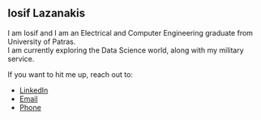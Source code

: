 ## Iosif Lazanakis
I am Iosif and I am an Electrical and Computer Engineering graduate from University of Patras.  
I am currently exploring the Data Science world, along with my military service.

If you want to hit me up, reach out to:
* [LinkedIn](https://www.linkedin.com/in/iosif-lazanakis)
* [Email](mailto:jlazanakis@gmail.com)
* [Phone](callto:+306983464657)


<!--
**sifislaz/sifislaz** is a ✨ _special_ ✨ repository because its `README.md` (this file) appears on your GitHub profile.

Here are some ideas to get you started:

- 🔭 I’m currently working on ...
- 🌱 I’m currently learning ...
- 👯 I’m looking to collaborate on ...
- 🤔 I’m looking for help with ...
- 💬 Ask me about ...
- 📫 How to reach me: ...
- 😄 Pronouns: ...
- ⚡ Fun fact: ...
-->
